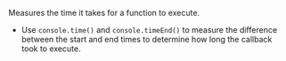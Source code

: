 Measures the time it takes for a function to execute.

- Use `console.time()` and `console.timeEnd()` to measure the difference between the start and end times to determine how long the callback took to execute.